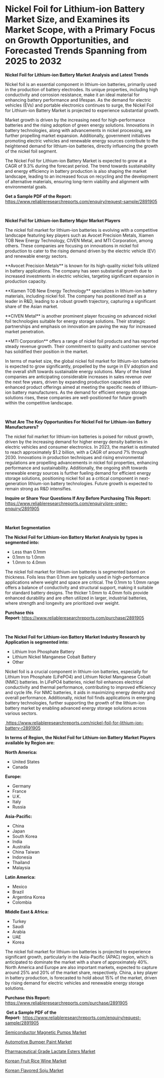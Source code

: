 <p><h1>Nickel Foil for Lithium-ion Battery Market Size, and Examines its Market Scope, with a Primary Focus on Growth Opportunities, and Forecasted Trends Spanning from 2025 to 2032</h1></p><p><strong>Nickel Foil for Lithium-ion Battery Market Analysis and Latest Trends</strong></p>
<p><p>Nickel foil is an essential component in lithium-ion batteries, primarily used in the production of battery electrodes. Its unique properties, including high conductivity and corrosion resistance, make it an ideal material for enhancing battery performance and lifespan. As the demand for electric vehicles (EVs) and portable electronics continues to surge, the Nickel Foil for Lithium-ion Battery Market is projected to experience substantial growth. </p><p>Market growth is driven by the increasing need for high-performance batteries and the rising adoption of green energy solutions. Innovations in battery technologies, along with advancements in nickel processing, are further propelling market expansion. Additionally, government initiatives promoting electric vehicles and renewable energy sources contribute to the heightened demand for lithium-ion batteries, directly influencing the growth of the nickel foil segment.</p><p>The Nickel Foil for Lithium-ion Battery Market is expected to grow at a CAGR of 9.3% during the forecast period. The trend towards sustainability and energy efficiency in battery production is also shaping the market landscape, leading to an increased focus on recycling and the development of alternative materials, ensuring long-term viability and alignment with environmental goals.</p></p>
<p><strong>Get a Sample PDF of the Report:&nbsp;</strong> <a href="https://www.reliableresearchreports.com/enquiry/request-sample/2891905?utm_campaign=37&utm_medium=2&utm_source=Github&utm_content=ia&utm_term=14032025&utm_id=nickel-foil-for-lithium-ion-battery">https://www.reliableresearchreports.com/enquiry/request-sample/2891905</a></p>
<p>&nbsp;</p>
<p><strong>Nickel Foil for Lithium-ion Battery Major Market Players</strong></p>
<p><p>The nickel foil market for lithium-ion batteries is evolving with a competitive landscape featuring key players such as Avocet Precision Metals, Xiamen TOB New Energy Technology, CIVEN Metal, and MTI Corporation, among others. These companies are focusing on innovations in nickel foil production to cater to the rising demand driven by the electric vehicle (EV) and renewable energy sectors.</p><p>**Avocet Precision Metals** is known for its high-quality nickel foils utilized in battery applications. The company has seen substantial growth due to increased investments in electric vehicles, targeting significant expansion in production capacity.</p><p>**Xiamen TOB New Energy Technology** specializes in lithium-ion battery materials, including nickel foil. The company has positioned itself as a leader in R&D, leading to a robust growth trajectory, capturing a significant share of the Asian market.</p><p>**CIVEN Metal** is another prominent player focusing on advanced nickel foil technologies suitable for energy storage solutions. Their strategic partnerships and emphasis on innovation are paving the way for increased market penetration.</p><p>**MTI Corporation** offers a range of nickel foil products and has reported steady revenue growth. Their commitment to quality and customer service has solidified their position in the market. </p><p>In terms of market size, the global nickel foil market for lithium-ion batteries is expected to grow significantly, propelled by the surge in EV adoption and the overall shift towards sustainable energy solutions. Many of the listed companies are anticipating considerable increases in sales revenue over the next few years, driven by expanding production capacities and enhanced product offerings aimed at meeting the specific needs of lithium-ion battery manufacturers. As the demand for efficient energy storage solutions rises, these companies are well-positioned for future growth within the competitive landscape.</p></p>
<p>&nbsp;</p>
<p><strong>What Are The Key Opportunities For Nickel Foil for Lithium-ion Battery Manufacturers?</strong></p>
<p><p>The nickel foil market for lithium-ion batteries is poised for robust growth, driven by the increasing demand for higher energy density batteries in electric vehicles and consumer electronics. In 2023, the market is estimated to reach approximately $1.2 billion, with a CAGR of around 7% through 2030. Innovations in production techniques and rising environmental regulations are propelling advancements in nickel foil properties, enhancing performance and sustainability. Additionally, the ongoing shift towards renewable energy sources is further fueling demand for efficient energy storage solutions, positioning nickel foil as a critical component in next-generation lithium-ion battery technologies. Future growth is expected to remain strong as R&D intensifies.</p></p>
<p><strong>Inquire or Share Your Questions If Any Before Purchasing This Report:</strong> <a href="https://www.reliableresearchreports.com/enquiry/pre-order-enquiry/2891905?utm_campaign=37&utm_medium=2&utm_source=Github&utm_content=ia&utm_term=14032025&utm_id=nickel-foil-for-lithium-ion-battery">https://www.reliableresearchreports.com/enquiry/pre-order-enquiry/2891905</a></p>
<p>&nbsp;</p>
<p><strong>Market Segmentation</strong></p>
<p><strong>The Nickel Foil for Lithium-ion Battery Market Analysis by types is segmented into:</strong></p>
<p><ul><li>Less than 0.1mm</li><li>0.1mm to 1.0mm</li><li>1.0mm to 4.0mm</li></ul></p>
<p><p>The nickel foil market for lithium-ion batteries is segmented based on thickness. Foils less than 0.1mm are typically used in high-performance applications where weight and space are critical. The 0.1mm to 1.0mm range offers a balance of conductivity and structural support, making it suitable for standard battery designs. The thicker 1.0mm to 4.0mm foils provide enhanced durability and are often utilized in larger, industrial batteries, where strength and longevity are prioritized over weight.</p></p>
<p><strong>Purchase this Report:&nbsp;</strong><a href="https://www.reliableresearchreports.com/purchase/2891905?utm_campaign=37&utm_medium=2&utm_source=Github&utm_content=ia&utm_term=14032025&utm_id=nickel-foil-for-lithium-ion-battery">https://www.reliableresearchreports.com/purchase/2891905</a></p>
<p>&nbsp;</p>
<p><strong>The Nickel Foil for Lithium-ion Battery Market Industry Research by Application is segmented into:</strong></p>
<p><ul><li>Lithium Iron Phosphate Battery</li><li>Lithium Nickel Manganese Cobalt Battery</li><li>Other</li></ul></p>
<p><p>Nickel foil is a crucial component in lithium-ion batteries, especially for Lithium Iron Phosphate (LiFePO4) and Lithium Nickel Manganese Cobalt (NMC) batteries. In LiFePO4 batteries, nickel foil enhances electrical conductivity and thermal performance, contributing to improved efficiency and cycle life. For NMC batteries, it aids in maximizing energy density and overall performance. Additionally, nickel foil finds applications in emerging battery technologies, further supporting the growth of the lithium-ion battery market by enabling advanced energy storage solutions across various sectors.</p></p>
<p><a href="https://www.reliableresearchreports.com/nickel-foil-for-lithium-ion-battery-r2891905?utm_campaign=37&utm_medium=2&utm_source=Github&utm_content=ia&utm_term=14032025&utm_id=nickel-foil-for-lithium-ion-battery">&nbsp;https://www.reliableresearchreports.com/nickel-foil-for-lithium-ion-battery-r2891905</a></p>
<p><strong>In terms of Region, the Nickel Foil for Lithium-ion Battery Market Players available by Region are:</strong></p>
<p>
    <p> <strong> North America: </strong>
        <ul>
            <li>United States</li>
            <li>Canada</li>
        </ul>
        </p> 
    <p> <strong> Europe: </strong>
        <ul>
            <li>Germany</li>
            <li>France</li>
            <li>U.K.</li>
            <li>Italy</li>
            <li>Russia</li>
        </ul>
        </p> 
    <p> <strong> Asia-Pacific: </strong>
        <ul>
            <li>China</li>
            <li>Japan</li>
            <li>South Korea</li>
            <li>India</li>
            <li>Australia</li>
            <li>China Taiwan</li>
            <li>Indonesia</li>
            <li>Thailand</li>
            <li>Malaysia</li>
        </ul>
        </p> 
    <p> <strong> Latin America: </strong>
        <ul>
            <li>Mexico</li>
            <li>Brazil</li>
            <li>Argentina Korea</li>
            <li>Colombia</li>
        </ul>
        </p> 
    <p> <strong> Middle East & Africa: </strong>
        <ul>
            <li>Turkey</li>
            <li>Saudi</li>
            <li>Arabia</li>
            <li>UAE</li>
            <li>Korea</li>
        </ul>
    </p>
    </p>
<p><p>The nickel foil market for lithium-ion batteries is projected to experience significant growth, particularly in the Asia-Pacific (APAC) region, which is anticipated to dominate the market with a share of approximately 40%. North America and Europe are also important markets, expected to capture around 25% and 20% of the market share, respectively. China, a key player in battery production, is forecasted to hold about 15% of the market, driven by rising demand for electric vehicles and renewable energy storage solutions.</p></p>
<p><strong>Purchase this Report: </strong><a href="https://www.reliableresearchreports.com/purchase/2891905?utm_campaign=37&utm_medium=2&utm_source=Github&utm_content=ia&utm_term=14032025&utm_id=nickel-foil-for-lithium-ion-battery">https://www.reliableresearchreports.com/purchase/2891905</a></p>
<p>&nbsp;<strong>Get a Sample PDF of the Report:&nbsp;&nbsp;</strong><a href="https://www.reliableresearchreports.com/enquiry/request-sample/2891905?utm_campaign=37&utm_medium=2&utm_source=Github&utm_content=ia&utm_term=14032025&utm_id=nickel-foil-for-lithium-ion-battery">https://www.reliableresearchreports.com/enquiry/request-sample/2891905</a></p>
<p><strong></strong></p>
<p><p><a href="https://github.com/koopalujale2/Market-Research-Report-List-1/blob/main/semiconductor-magnetic-pumps-market.md?utm_campaign=37&utm_medium=2&utm_source=Github&utm_content=ia&utm_term=14032025&utm_id=nickel-foil-for-lithium-ion-battery">Semiconductor Magnetic Pumps Market</a></p><p><a href="https://github.com/lecaneidreks/Market-Research-Report-List-1/blob/main/automotive-bumper-paint-market.md?utm_campaign=37&utm_medium=2&utm_source=Github&utm_content=ia&utm_term=14032025&utm_id=nickel-foil-for-lithium-ion-battery">Automotive Bumper Paint Market</a></p><p><a href="https://github.com/molayrabeta/Market-Research-Report-List-1/blob/main/pharmaceutical-grade-lactate-esters-market.md?utm_campaign=37&utm_medium=2&utm_source=Github&utm_content=ia&utm_term=14032025&utm_id=nickel-foil-for-lithium-ion-battery">Pharmaceutical Grade Lactate Esters Market</a></p><p><a href="https://github.com/tineamonaya/Market-Research-Report-List-1/blob/main/korean-fruit-rice-wine-market.md?utm_campaign=37&utm_medium=2&utm_source=Github&utm_content=ia&utm_term=14032025&utm_id=nickel-foil-for-lithium-ion-battery">Korean Fruit Rice Wine Market</a></p><p><a href="https://github.com/dukawashviro/Market-Research-Report-List-1/blob/main/korean-flavored-soju-market.md?utm_campaign=37&utm_medium=2&utm_source=Github&utm_content=ia&utm_term=14032025&utm_id=nickel-foil-for-lithium-ion-battery">Korean Flavored Soju Market</a></p></p>
